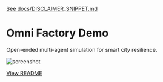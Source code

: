 [See docs/DISCLAIMER_SNIPPET.md](../DISCLAIMER_SNIPPET.md)

# Omni Factory Demo

Open-ended multi-agent simulation for smart city resilience.

![screenshot](https://colab.research.google.com/assets/colab-badge.svg)

[View README](../../alpha_factory_v1/demos/omni_factory_demo/README.md)
